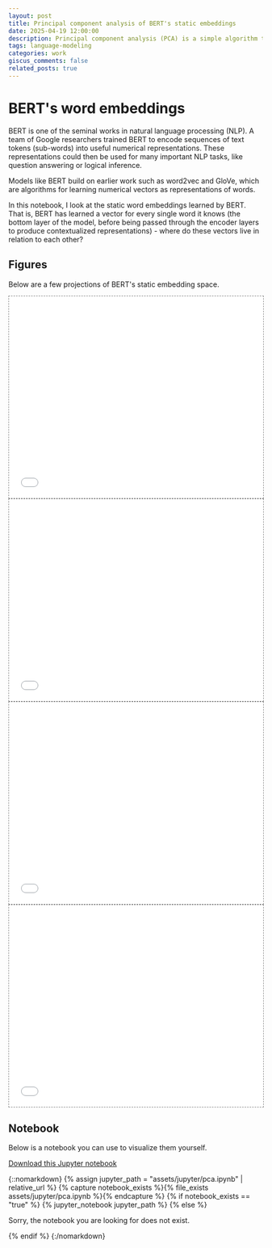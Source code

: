 ```yaml
---
layout: post
title: Principal component analysis of BERT's static embeddings
date: 2025-04-19 12:00:00
description: Principal component analysis (PCA) is a simple algorithm that compresses high-dimensional vectors into a low-dimensional space. It does this by creating an orthogonal basis in the low-dimensional space using the directions along which the data has maximum variance in the original high-dimensional space.
tags: language-modeling
categories: work
giscus_comments: false
related_posts: true
---
```


# BERT's word embeddings

BERT is one of the seminal works in natural language processing (NLP). A team of Google researchers trained BERT to encode sequences of text tokens (sub-words) into useful numerical representations. These representations could then be used for many important NLP tasks, like question answering or logical inference.

Models like BERT build on earlier work such as word2vec and GloVe, which are algorithms for learning numerical vectors as representations of words.

In this notebook, I look at the static word embeddings learned by BERT. That is, BERT has learned a vector for every single word it knows (the bottom layer of the model, before being passed through the encoder layers to produce contextualized representations) - where do these vectors live in relation to each other?

## Figures

Below are a few projections of BERT's static embedding space.

<div class="l-page">
  <iframe src="{{ '/assets/plotly/bert_pca_2.html' | relative_url }}" frameborder='0' scrolling='no' height="400px" width="100%" style="border: 1px dashed grey;"></iframe>
</div>

<div class="l-page">
  <iframe src="{{ '/assets/plotly/bert_pca_3.html' | relative_url }}" frameborder='0' scrolling='no' height="400px" width="100%" style="border: 1px dashed grey;"></iframe>
</div>

<div class="l-page">
  <iframe src="{{ '/assets/plotly/bert_pca_3_color.html' | relative_url }}" frameborder='0' scrolling='no' height="400px" width="100%" style="border: 1px dashed grey;"></iframe>
</div>

<div class="l-page">
  <iframe src="{{ '/assets/plotly/bert_pca_4.html' | relative_url }}" frameborder='0' scrolling='no' height="400px" width="100%" style="border: 1px dashed grey;"></iframe>
</div>

## Notebook

Below is a notebook you can use to visualize them yourself.

<a href="{{ '/assets/jupyter/pca.ipynb' | relative_url }}" download>Download this Jupyter notebook</a>

{::nomarkdown}
{% assign jupyter_path = "assets/jupyter/pca.ipynb" | relative_url %}
{% capture notebook_exists %}{% file_exists assets/jupyter/pca.ipynb %}{% endcapture %}
{% if notebook_exists == "true" %}
{% jupyter_notebook jupyter_path %}
{% else %}

<p>Sorry, the notebook you are looking for does not exist.</p>
{% endif %}
{:/nomarkdown}
